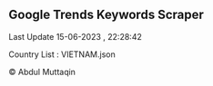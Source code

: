 

## Google Trends Keywords Scraper 
 
Last Update 15-06-2023 , 22:28:42

Country List :
VIETNAM.json



© Abdul Muttaqin 
